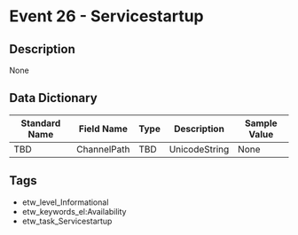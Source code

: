 # Event 26 - Servicestartup

## Description
None

## Data Dictionary
|Standard Name|Field Name|Type|Description|Sample Value|
|---|---|---|---|---|
|TBD|ChannelPath|TBD|UnicodeString|None|None|

## Tags
* etw_level_Informational
* etw_keywords_el:Availability
* etw_task_Servicestartup